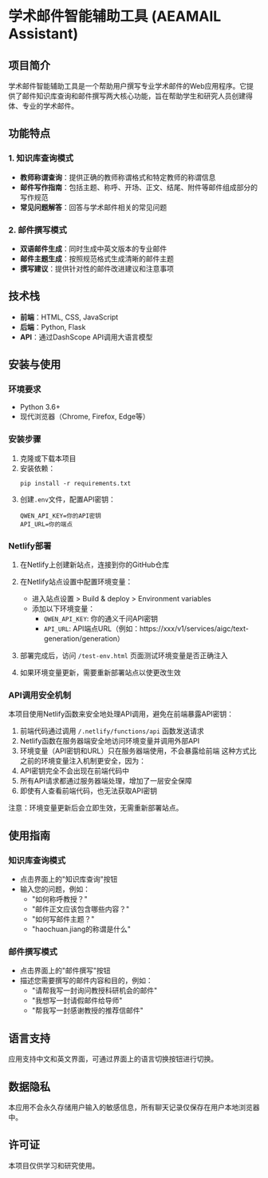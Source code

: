# 学术邮件智能辅助工具 (AEAMAIL Assistant)

## 项目简介

学术邮件智能辅助工具是一个帮助用户撰写专业学术邮件的Web应用程序。它提供了邮件知识库查询和邮件撰写两大核心功能，旨在帮助学生和研究人员创建得体、专业的学术邮件。

## 功能特点

### 1. 知识库查询模式
- **教师称谓查询**：提供正确的教师称谓格式和特定教师的称谓信息
- **邮件写作指南**：包括主题、称呼、开场、正文、结尾、附件等邮件组成部分的写作规范
- **常见问题解答**：回答与学术邮件相关的常见问题

### 2. 邮件撰写模式
- **双语邮件生成**：同时生成中英文版本的专业邮件
- **邮件主题生成**：按照规范格式生成清晰的邮件主题
- **撰写建议**：提供针对性的邮件改进建议和注意事项

## 技术栈

- **前端**：HTML, CSS, JavaScript
- **后端**：Python, Flask
- **API**：通过DashScope API调用大语言模型

## 安装与使用

### 环境要求
- Python 3.6+
- 现代浏览器（Chrome, Firefox, Edge等）

### 安装步骤

1. 克隆或下载本项目
2. 安装依赖：
   ```
   pip install -r requirements.txt
   ```
3. 创建`.env`文件，配置API密钥：
   ```
   QWEN_API_KEY=你的API密钥
   API_URL=你的端点
   ```

### Netlify部署

1. 在Netlify上创建新站点，连接到你的GitHub仓库

2. 在Netlify站点设置中配置环境变量：
   - 进入站点设置 > Build & deploy > Environment variables
   - 添加以下环境变量：
     - `QWEN_API_KEY`: 你的通义千问API密钥
      - `API_URL`: API端点URL（例如：https://xxx/v1/services/aigc/text-generation/generation）

3. 部署完成后，访问 `/test-env.html` 页面测试环境变量是否正确注入

4. 如果环境变量更新，需要重新部署站点以使更改生效

### API调用安全机制

本项目使用Netlify函数来安全地处理API调用，避免在前端暴露API密钥：

1. 前端代码通过调用 `/.netlify/functions/api` 函数发送请求
2. Netlify函数在服务器端安全地访问环境变量并调用外部API
3. 环境变量（API密钥和URL）只在服务器端使用，不会暴露给前端
这种方式比之前的环境变量注入机制更安全，因为：
1. API密钥完全不会出现在前端代码中
2. 所有API请求都通过服务器端处理，增加了一层安全保障
3. 即使有人查看前端代码，也无法获取API密钥

注意：环境变量更新后会立即生效，无需重新部署站点。

## 使用指南

### 知识库查询模式
- 点击界面上的"知识库查询"按钮
- 输入您的问题，例如：
  - "如何称呼教授？"
  - "邮件正文应该包含哪些内容？"
  - "如何写邮件主题？"
  - "haochuan.jiang的称谓是什么"

### 邮件撰写模式
- 点击界面上的"邮件撰写"按钮
- 描述您需要撰写的邮件内容和目的，例如：
  - "请帮我写一封询问教授科研机会的邮件"
  - "我想写一封请假邮件给导师"
  - "帮我写一封感谢教授的推荐信邮件"

## 语言支持

应用支持中文和英文界面，可通过界面上的语言切换按钮进行切换。

## 数据隐私

本应用不会永久存储用户输入的敏感信息，所有聊天记录仅保存在用户本地浏览器中。

## 许可证

本项目仅供学习和研究使用。